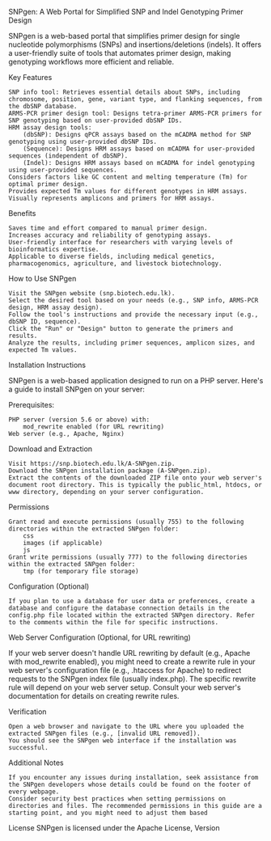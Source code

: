 SNPgen: A Web Portal for Simplified SNP and Indel Genotyping Primer Design

SNPgen is a web-based portal that simplifies primer design for single nucleotide polymorphisms (SNPs) and insertions/deletions (indels). It offers a user-friendly suite of tools that automates primer design, making genotyping workflows more efficient and reliable.

Key Features

    SNP info tool: Retrieves essential details about SNPs, including chromosome, position, gene, variant type, and flanking sequences, from the dbSNP database.
    ARMS-PCR primer design tool: Designs tetra-primer ARMS-PCR primers for SNP genotyping based on user-provided dbSNP IDs.
    HRM assay design tools:
        (dbSNP): Designs qPCR assays based on the mCADMA method for SNP genotyping using user-provided dbSNP IDs.
        (Sequence): Designs HRM assays based on mCADMA for user-provided sequences (independent of dbSNP).
        (Indel): Designs HRM assays based on mCADMA for indel genotyping using user-provided sequences.
    Considers factors like GC content and melting temperature (Tm) for optimal primer design.
    Provides expected Tm values for different genotypes in HRM assays.
    Visually represents amplicons and primers for HRM assays.

Benefits

    Saves time and effort compared to manual primer design.
    Increases accuracy and reliability of genotyping assays.
    User-friendly interface for researchers with varying levels of bioinformatics expertise.
    Applicable to diverse fields, including medical genetics, pharmacogenomics, agriculture, and livestock biotechnology.

How to Use SNPgen

    Visit the SNPgen website (snp.biotech.edu.lk).
    Select the desired tool based on your needs (e.g., SNP info, ARMS-PCR design, HRM assay design).
    Follow the tool's instructions and provide the necessary input (e.g., dbSNP ID, sequence).
    Click the "Run" or "Design" button to generate the primers and results.
    Analyze the results, including primer sequences, amplicon sizes, and expected Tm values.

Installation Instructions

SNPgen is a web-based application designed to run on a PHP server. Here's a guide to install SNPgen on your server:

Prerequisites:

    PHP server (version 5.6 or above) with:
        mod_rewrite enabled (for URL rewriting)
    Web server (e.g., Apache, Nginx)

Download and Extraction

    Visit https://snp.biotech.edu.lk/A-SNPgen.zip.
    Download the SNPgen installation package (A-SNPgen.zip).
    Extract the contents of the downloaded ZIP file onto your web server's document root directory. This is typically the public_html, htdocs, or www directory, depending on your server configuration.

Permissions

    Grant read and execute permissions (usually 755) to the following directories within the extracted SNPgen folder:
        css
        images (if applicable)
        js
    Grant write permissions (usually 777) to the following directories within the extracted SNPgen folder:
        tmp (for temporary file storage)

Configuration (Optional)

    If you plan to use a database for user data or preferences, create a database and configure the database connection details in the config.php file located within the extracted SNPgen directory. Refer to the comments within the file for specific instructions.

Web Server Configuration (Optional, for URL rewriting)

If your web server doesn't handle URL rewriting by default (e.g., Apache with mod_rewrite enabled), you might need to create a rewrite rule in your web server's configuration file (e.g., .htaccess for Apache) to redirect requests to the SNPgen index file (usually index.php). The specific rewrite rule will depend on your web server setup. Consult your web server's documentation for details on creating rewrite rules.

Verification

    Open a web browser and navigate to the URL where you uploaded the extracted SNPgen files (e.g., [invalid URL removed]).
    You should see the SNPgen web interface if the installation was successful.

Additional Notes

    If you encounter any issues during installation, seek assistance from the SNPgen developers whose details could be found on the footer of every webpage.
    Consider security best practices when setting permissions on directories and files. The recommended permissions in this guide are a starting point, and you might need to adjust them based

License
    SNPgen is licensed under the Apache License, Version
